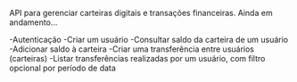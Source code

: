 API para gerenciar carteiras digitais e transações financeiras. Ainda em andamento...

-Autenticação
-Criar um usuário
-Consultar saldo da carteira de um usuário
-Adicionar saldo à carteira
-Criar uma transferência entre usuários (carteiras)
-Listar transferências realizadas por um usuário, com filtro opcional por período de data
